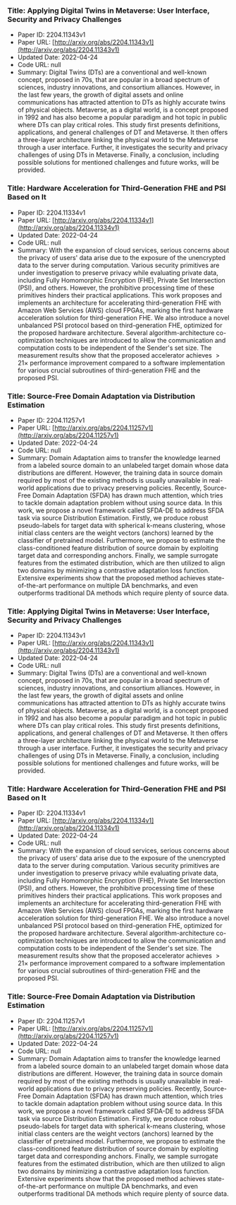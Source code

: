 ### Title: Applying Digital Twins in Metaverse: User Interface, Security and Privacy Challenges
* Paper ID: 2204.11343v1
* Paper URL: [http://arxiv.org/abs/2204.11343v1](http://arxiv.org/abs/2204.11343v1)
* Updated Date: 2022-04-24
* Code URL: null
* Summary: Digital Twins (DTs) are a conventional and well-known concept, proposed in
70s, that are popular in a broad spectrum of sciences, industry innovations,
and consortium alliances. However, in the last few years, the growth of digital
assets and online communications has attracted attention to DTs as highly
accurate twins of physical objects. Metaverse, as a digital world, is a concept
proposed in 1992 and has also become a popular paradigm and hot topic in public
where DTs can play critical roles. This study first presents definitions,
applications, and general challenges of DT and Metaverse. It then offers a
three-layer architecture linking the physical world to the Metaverse through a
user interface. Further, it investigates the security and privacy challenges of
using DTs in Metaverse. Finally, a conclusion, including possible solutions for
mentioned challenges and future works, will be provided.

### Title: Hardware Acceleration for Third-Generation FHE and PSI Based on It
* Paper ID: 2204.11334v1
* Paper URL: [http://arxiv.org/abs/2204.11334v1](http://arxiv.org/abs/2204.11334v1)
* Updated Date: 2022-04-24
* Code URL: null
* Summary: With the expansion of cloud services, serious concerns about the privacy of
users' data arise due to the exposure of the unencrypted data to the server
during computation. Various security primitives are under investigation to
preserve privacy while evaluating private data, including Fully Homomorphic
Encryption (FHE), Private Set Intersection (PSI), and others. However, the
prohibitive processing time of these primitives hinders their practical
applications. This work proposes and implements an architecture for
accelerating third-generation FHE with Amazon Web Services (AWS) cloud FPGAs,
marking the first hardware acceleration solution for third-generation FHE. We
also introduce a novel unbalanced PSI protocol based on third-generation FHE,
optimized for the proposed hardware architecture. Several
algorithm-architecture co-optimization techniques are introduced to allow the
communication and computation costs to be independent of the Sender's set size.
The measurement results show that the proposed accelerator achieves $>21\times$
performance improvement compared to a software implementation for various
crucial subroutines of third-generation FHE and the proposed PSI.

### Title: Source-Free Domain Adaptation via Distribution Estimation
* Paper ID: 2204.11257v1
* Paper URL: [http://arxiv.org/abs/2204.11257v1](http://arxiv.org/abs/2204.11257v1)
* Updated Date: 2022-04-24
* Code URL: null
* Summary: Domain Adaptation aims to transfer the knowledge learned from a labeled
source domain to an unlabeled target domain whose data distributions are
different. However, the training data in source domain required by most of the
existing methods is usually unavailable in real-world applications due to
privacy preserving policies. Recently, Source-Free Domain Adaptation (SFDA) has
drawn much attention, which tries to tackle domain adaptation problem without
using source data. In this work, we propose a novel framework called SFDA-DE to
address SFDA task via source Distribution Estimation. Firstly, we produce
robust pseudo-labels for target data with spherical k-means clustering, whose
initial class centers are the weight vectors (anchors) learned by the
classifier of pretrained model. Furthermore, we propose to estimate the
class-conditioned feature distribution of source domain by exploiting target
data and corresponding anchors. Finally, we sample surrogate features from the
estimated distribution, which are then utilized to align two domains by
minimizing a contrastive adaptation loss function. Extensive experiments show
that the proposed method achieves state-of-the-art performance on multiple DA
benchmarks, and even outperforms traditional DA methods which require plenty of
source data.

### Title: Applying Digital Twins in Metaverse: User Interface, Security and Privacy Challenges
* Paper ID: 2204.11343v1
* Paper URL: [http://arxiv.org/abs/2204.11343v1](http://arxiv.org/abs/2204.11343v1)
* Updated Date: 2022-04-24
* Code URL: null
* Summary: Digital Twins (DTs) are a conventional and well-known concept, proposed in
70s, that are popular in a broad spectrum of sciences, industry innovations,
and consortium alliances. However, in the last few years, the growth of digital
assets and online communications has attracted attention to DTs as highly
accurate twins of physical objects. Metaverse, as a digital world, is a concept
proposed in 1992 and has also become a popular paradigm and hot topic in public
where DTs can play critical roles. This study first presents definitions,
applications, and general challenges of DT and Metaverse. It then offers a
three-layer architecture linking the physical world to the Metaverse through a
user interface. Further, it investigates the security and privacy challenges of
using DTs in Metaverse. Finally, a conclusion, including possible solutions for
mentioned challenges and future works, will be provided.

### Title: Hardware Acceleration for Third-Generation FHE and PSI Based on It
* Paper ID: 2204.11334v1
* Paper URL: [http://arxiv.org/abs/2204.11334v1](http://arxiv.org/abs/2204.11334v1)
* Updated Date: 2022-04-24
* Code URL: null
* Summary: With the expansion of cloud services, serious concerns about the privacy of
users' data arise due to the exposure of the unencrypted data to the server
during computation. Various security primitives are under investigation to
preserve privacy while evaluating private data, including Fully Homomorphic
Encryption (FHE), Private Set Intersection (PSI), and others. However, the
prohibitive processing time of these primitives hinders their practical
applications. This work proposes and implements an architecture for
accelerating third-generation FHE with Amazon Web Services (AWS) cloud FPGAs,
marking the first hardware acceleration solution for third-generation FHE. We
also introduce a novel unbalanced PSI protocol based on third-generation FHE,
optimized for the proposed hardware architecture. Several
algorithm-architecture co-optimization techniques are introduced to allow the
communication and computation costs to be independent of the Sender's set size.
The measurement results show that the proposed accelerator achieves $>21\times$
performance improvement compared to a software implementation for various
crucial subroutines of third-generation FHE and the proposed PSI.

### Title: Source-Free Domain Adaptation via Distribution Estimation
* Paper ID: 2204.11257v1
* Paper URL: [http://arxiv.org/abs/2204.11257v1](http://arxiv.org/abs/2204.11257v1)
* Updated Date: 2022-04-24
* Code URL: null
* Summary: Domain Adaptation aims to transfer the knowledge learned from a labeled
source domain to an unlabeled target domain whose data distributions are
different. However, the training data in source domain required by most of the
existing methods is usually unavailable in real-world applications due to
privacy preserving policies. Recently, Source-Free Domain Adaptation (SFDA) has
drawn much attention, which tries to tackle domain adaptation problem without
using source data. In this work, we propose a novel framework called SFDA-DE to
address SFDA task via source Distribution Estimation. Firstly, we produce
robust pseudo-labels for target data with spherical k-means clustering, whose
initial class centers are the weight vectors (anchors) learned by the
classifier of pretrained model. Furthermore, we propose to estimate the
class-conditioned feature distribution of source domain by exploiting target
data and corresponding anchors. Finally, we sample surrogate features from the
estimated distribution, which are then utilized to align two domains by
minimizing a contrastive adaptation loss function. Extensive experiments show
that the proposed method achieves state-of-the-art performance on multiple DA
benchmarks, and even outperforms traditional DA methods which require plenty of
source data.


